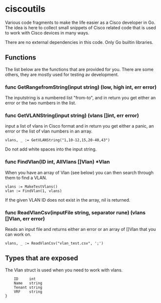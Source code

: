 # ciscoutils
Various code fragments to make the life easier as a Cisco developer in Go. The idea is here to collect small snippets of Cisco related code that is used to work with Cisco devices in many ways.

There are no external dependencies in this code. Only Go builtin libraries.

## Functions

The list below are the functions that are provided for you. There are some others, they are mostly used for testing av development.
### func GetRangefromString(input string) (low, high int, err error)

The inputstring is a numbered list "from-to", and in return you get either an error or the two numbers in the list.

### func GetVLANString(input string) (vlans []int, err error)

input a list of vlans in Cisco format and in return you get either a panic, an error or the list of vlan numbers in an array.
```
vlans, _ := GetVLANString("1,10-12,15,20-40,43")
```

Do not add white spaces into the input string.

### func FindVlan(ID int, AllVlans []Vlan) *Vlan

When you have an array of Vlan (see below) you can then search through them to find a VLAN.
```
vlans := MakeTestVlans()
vlan := FindVlan(1, vlans)
```

If the given VLAN ID does not exist in the array, nil is returned.

### func ReadVlanCsv(inputFile string, separator rune) (vlans []Vlan, err error)

Reads an input file and returns either an error or an array of []Vlan that you can work on.

```
vlans, _ := ReadVlanCsv("vlan_test.csv", ';')
```

## Types that are exposed

The Vlan struct is used when you need to work with vlans.
```type Vlan struct {
	ID     int
	Name   string
	Tenant string
	VRF    string
}
```